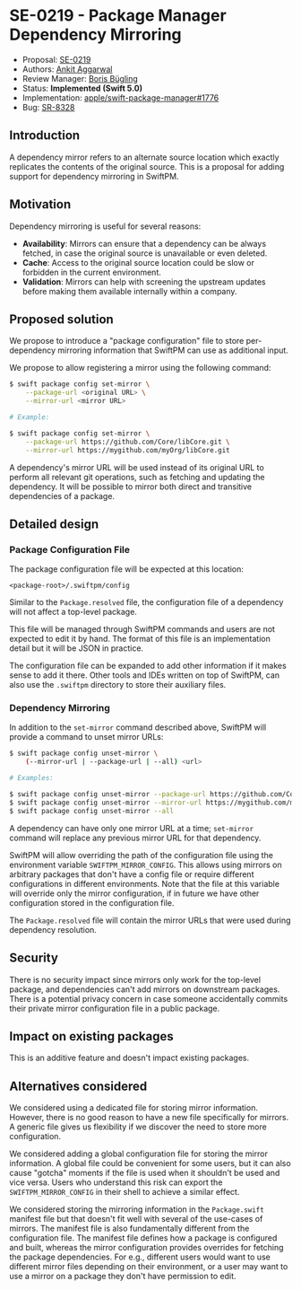 # SE-0219 - Package Manager Dependency Mirroring

* Proposal: [SE-0219](0219-package-manager-dependency-mirroring.md)
* Authors: [Ankit Aggarwal](https://github.com/aciidb0mb3r)
* Review Manager: [Boris Bügling](https://github.com/neonichu)
* Status: **Implemented (Swift 5.0)**
* Implementation: [apple/swift-package-manager#1776](https://github.com/apple/swift-package-manager/pull/1776)
* Bug: [SR-8328](https://bugs.swift.org/browse/SR-8328)

## Introduction

A dependency mirror refers to an alternate source location which exactly replicates the contents of the original source. This is a proposal for adding support for dependency mirroring in SwiftPM.

## Motivation

Dependency mirroring is useful for several reasons:

- **Availability**: Mirrors can ensure that a dependency can be always fetched, in case the original source is unavailable or even deleted.
- **Cache**: Access to the original source location could be slow or forbidden in the current environment.
- **Validation**: Mirrors can help with screening the upstream updates before making them available internally within a company.

## Proposed solution

We propose to introduce a "package configuration" file to store per-dependency mirroring information that SwiftPM can use as additional input.

We propose to allow registering a mirror using the following command:

```sh
$ swift package config set-mirror \
    --package-url <original URL> \
    --mirror-url <mirror URL>

# Example:

$ swift package config set-mirror \
    --package-url https://github.com/Core/libCore.git \
    --mirror-url https://mygithub.com/myOrg/libCore.git
```

A dependency's mirror URL will be used instead of its original URL to perform all relevant git operations, such as fetching and updating the dependency. It will be possible to mirror both direct and transitive dependencies of a package.

## Detailed design

### Package Configuration File

The package configuration file will be expected at this location:

    <package-root>/.swiftpm/config

Similar to the `Package.resolved` file, the configuration file of a dependency will not affect a top-level package.

This file will be managed through SwiftPM commands and users are not expected to edit it by hand. The format of this file is an implementation detail but it will be JSON in practice.

The configuration file can be expanded to add other information if it makes sense to add it there. Other tools and IDEs written on top of SwiftPM, can also use the `.swiftpm` directory to store their auxiliary files.

### Dependency Mirroring

In addition to the `set-mirror` command described above, SwiftPM will provide a command to unset mirror URLs:

```sh
$ swift package config unset-mirror \
    (--mirror-url | --package-url | --all) <url>

# Examples:

$ swift package config unset-mirror --package-url https://github.com/Core/libCore.git
$ swift package config unset-mirror --mirror-url https://mygithub.com/myOrg/libCore.git
$ swift package config unset-mirror --all
```

A dependency can have only one mirror URL at a time; `set-mirror` command will replace any previous mirror URL for that dependency.

SwiftPM will allow overriding the path of the configuration file using the environment variable `SWIFTPM_MIRROR_CONFIG`. This allows using mirrors on arbitrary packages that don't have a config file or require different configurations in different environments. Note that the file at this variable will override only the mirror configuration, if in future we have other configuration stored in the configuration file.

The `Package.resolved` file will contain the mirror URLs that were used during dependency resolution.

## Security

There is no security impact since mirrors only work for the top-level package, and dependencies can't add mirrors on downstream packages. There is a potential privacy concern in case someone accidentally commits their private mirror configuration file in a public package.

## Impact on existing packages

This is an additive feature and doesn't impact existing packages.

## Alternatives considered

We considered using a dedicated file for storing mirror information. However, there is no good reason to have a new file specifically for mirrors. A generic file gives us flexibility if we discover the need to store more configuration.

We considered adding a global configuration file for storing the mirror information. A global file could be convenient for some users, but it can also cause "gotcha" moments if the file is used when it shouldn't be used and vice versa. Users who understand this risk can export the `SWIFTPM_MIRROR_CONFIG` in their shell to achieve a similar effect.

We considered storing the mirroring information in the `Package.swift` manifest file but that doesn't fit well with several of the use-cases of mirrors. The manifest file is also fundamentally different from the configuration file. The manifest file defines how a package is configured and built, whereas the mirror configuration provides overrides for fetching the package dependencies. For e.g., different users would want to use different mirror files depending on their environment, or a user may want to use a mirror on a package they don't have permission to edit. 

